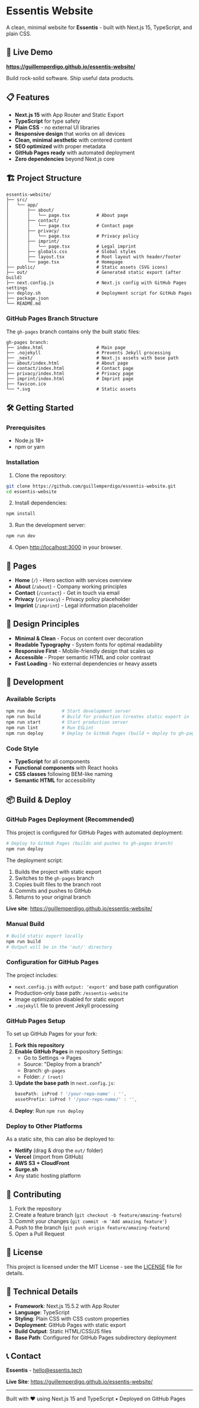 # Essentis Website

A clean, minimal website for **Essentis** - built with Next.js 15, TypeScript, and plain CSS.

## 🚀 Live Demo

**https://guillemperdigo.github.io/essentis-website/**

Build rock-solid software. Ship useful data products.

## 📋 Features

- **Next.js 15** with App Router and Static Export
- **TypeScript** for type safety
- **Plain CSS** - no external UI libraries
- **Responsive design** that works on all devices
- **Clean, minimal aesthetic** with centered content
- **SEO optimized** with proper metadata
- **GitHub Pages ready** with automated deployment
- **Zero dependencies** beyond Next.js core

## 🏗️ Project Structure

```
essentis-website/
├── src/
│   └── app/
│       ├── about/
│       │   └── page.tsx          # About page
│       ├── contact/
│       │   └── page.tsx          # Contact page
│       ├── privacy/
│       │   └── page.tsx          # Privacy policy
│       ├── imprint/
│       │   └── page.tsx          # Legal imprint
│       ├── globals.css           # Global styles
│       ├── layout.tsx            # Root layout with header/footer
│       └── page.tsx              # Homepage
├── public/                       # Static assets (SVG icons)
├── out/                          # Generated static export (after build)
├── next.config.js                # Next.js config with GitHub Pages settings
├── deploy.sh                     # Deployment script for GitHub Pages
├── package.json
└── README.md
```

### GitHub Pages Branch Structure

The `gh-pages` branch contains only the built static files:

```
gh-pages branch:
├── index.html                    # Main page
├── .nojekyll                     # Prevents Jekyll processing
├── _next/                        # Next.js assets with base path
├── about/index.html              # About page
├── contact/index.html            # Contact page
├── privacy/index.html            # Privacy page
├── imprint/index.html            # Imprint page
├── favicon.ico
└── *.svg                         # Static assets
```

## 🛠️ Getting Started

### Prerequisites

- Node.js 18+ 
- npm or yarn

### Installation

1. Clone the repository:
```bash
git clone https://github.com/guillemperdigo/essentis-website.git
cd essentis-website
```

2. Install dependencies:
```bash
npm install
```

3. Run the development server:
```bash
npm run dev
```

4. Open [http://localhost:3000](http://localhost:3000) in your browser.

## 📱 Pages

- **Home** (`/`) - Hero section with services overview
- **About** (`/about`) - Company working principles
- **Contact** (`/contact`) - Get in touch via email
- **Privacy** (`/privacy`) - Privacy policy placeholder
- **Imprint** (`/imprint`) - Legal information placeholder

## 🎨 Design Principles

- **Minimal & Clean** - Focus on content over decoration
- **Readable Typography** - System fonts for optimal readability
- **Responsive First** - Mobile-friendly design that scales up
- **Accessible** - Proper semantic HTML and color contrast
- **Fast Loading** - No external dependencies or heavy assets

## 🔧 Development

### Available Scripts

```bash
npm run dev          # Start development server
npm run build        # Build for production (creates static export in 'out/')
npm run start        # Start production server
npm run lint         # Run ESLint
npm run deploy       # Deploy to GitHub Pages (build + deploy to gh-pages branch)
```

### Code Style

- **TypeScript** for all components
- **Functional components** with React hooks
- **CSS classes** following BEM-like naming
- **Semantic HTML** for accessibility

## 📦 Build & Deploy

### GitHub Pages Deployment (Recommended)

This project is configured for GitHub Pages with automated deployment:

```bash
# Deploy to GitHub Pages (builds and pushes to gh-pages branch)
npm run deploy
```

The deployment script:
1. Builds the project with static export
2. Switches to the `gh-pages` branch
3. Copies built files to the branch root
4. Commits and pushes to GitHub
5. Returns to your original branch

**Live site**: https://guillemperdigo.github.io/essentis-website/

### Manual Build

```bash
# Build static export locally
npm run build
# Output will be in the 'out/' directory
```

### Configuration for GitHub Pages

The project includes:
- `next.config.js` with `output: 'export'` and base path configuration
- Production-only base path: `/essentis-website`
- Image optimization disabled for static export
- `.nojekyll` file to prevent Jekyll processing

### GitHub Pages Setup

To set up GitHub Pages for your fork:

1. **Fork this repository**
2. **Enable GitHub Pages** in repository Settings:
   - Go to Settings → Pages
   - Source: "Deploy from a branch"
   - Branch: `gh-pages`
   - Folder: `/ (root)`
3. **Update the base path** in `next.config.js`:
   ```javascript
   basePath: isProd ? '/your-repo-name' : '',
   assetPrefix: isProd ? '/your-repo-name/' : '',
   ```
4. **Deploy**: Run `npm run deploy`

### Deploy to Other Platforms

As a static site, this can also be deployed to:
- **Netlify** (drag & drop the `out/` folder)
- **Vercel** (import from GitHub)
- **AWS S3 + CloudFront**
- **Surge.sh**
- Any static hosting platform

## 🤝 Contributing

1. Fork the repository
2. Create a feature branch (`git checkout -b feature/amazing-feature`)
3. Commit your changes (`git commit -m 'Add amazing feature'`)
4. Push to the branch (`git push origin feature/amazing-feature`)
5. Open a Pull Request

## 📄 License

This project is licensed under the MIT License - see the [LICENSE](LICENSE) file for details.

## 🔧 Technical Details

- **Framework**: Next.js 15.5.2 with App Router
- **Language**: TypeScript
- **Styling**: Plain CSS with CSS custom properties
- **Deployment**: GitHub Pages with static export
- **Build Output**: Static HTML/CSS/JS files
- **Base Path**: Configured for GitHub Pages subdirectory deployment

## 📞 Contact

**Essentis** - [hello@essentis.tech](mailto:hello@essentis.tech)

**Live Site**: https://guillemperdigo.github.io/essentis-website/

---

Built with ❤️ using Next.js 15 and TypeScript • Deployed on GitHub Pages